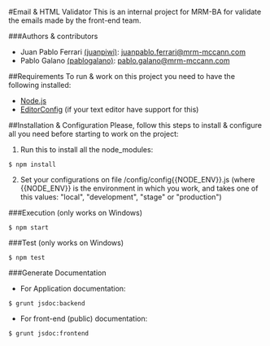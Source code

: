 #Email & HTML Validator
This is an internal project for MRM-BA for validate the emails made by the front-end team.

###Authors & contributors
- Juan Pablo Ferrari  [(juanpiwi)](https://github.com/juanpiwi): <juanpablo.ferrari@mrm-mccann.com>
- Pablo Galano  [(pablogalano)](https://github.com/pablogalano): <pablo.galano@mrm-mccann.com>


##Requirements
To run & work on this project you need to have the following installed:
- [Node.js](http://nodejs.org/)
- [EditorConfig](http://editorconfig.org/) (if your text editor have support for this)


##Installation & Configuration
Please, follow this steps to install & configure all you need before starting to work on the project:
1. Run this to install all the node_modules:
```
$ npm install
```
2. Set your configurations on file /config/config{{NODE_ENV}}.js (where {{NODE_ENV}} is the environment in which you work, and takes one of this values: "local", "development", "stage" or "production")


###Execution (only works on Windows)
```
$ npm start
```


###Test (only works on Windows)
```
$ npm test
```


###Generate Documentation
- For Application documentation:
```
$ grunt jsdoc:backend
```
- For front-end (public) documentation:
```
$ grunt jsdoc:frontend
```
